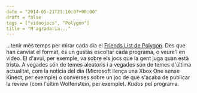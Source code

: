 ```yaml
---
date = "2014-05-21T21:10:07+00:00"
draft = false
tags = ["videojocs", "Polygon"]
title = "M'agradaria..."
---
```

...tenir més temps per mirar cada dia el [Friends List de Polygon](http://www.polygon.com/friends-list). Des que han canviat el format, és un gustàs escoltar cada programa, o veure'l en vídeo. El d'avui, per exemple, va sobre els jocs que la gent juga quan està trista. A vegades són de temes aleatoris i a vegades són de temes d'última actualitat, com la notícia del dia (Microsoft llença una Xbox One sense Kinect, per exemple) o converses sobre un joc de què s'acaba de publicar la review (com l'últim Wolfenstein, per exemple). *Kudos* pel programa.